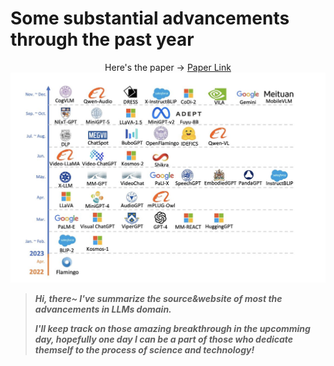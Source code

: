 # Some substantial advancements through the past year
<p align = "center">
  Here's the paper ->
  <a href="https://arxiv.org/abs/2401.13601">Paper Link</a>
  <br />
  <img src="https://github.com/FSChuang/LLM_note/blob/master/image/LLM_graph1.jpg"/>
</p>

> ***Hi, there~ I've summarize the source&website of most the advancements in LLMs domain.***
> 
> ***I'll keep track on those amazing breakthrough in the upcomming day, hopefully one day I can be a part of those who dedicate themself to the process of science and technology!***
